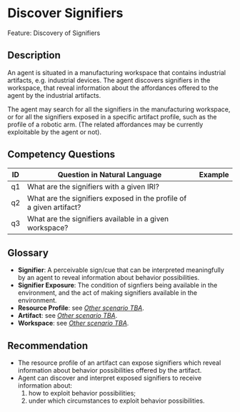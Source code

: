 # Discover Signifiers

Feature: Discovery of Signifiers


## Description
An agent is situated in a manufacturing workspace that contains  industrial artifacts, e.g. industrial devices. The agent discovers signifiers in the workspace, that reveal information about the affordances offered to the agent by the industrial artifacts. 

The agent may search for all the signifiers in the manufacturing workspace, or for all the signifiers exposed in a specific artifact profile, such as the profile of a robotic arm. (The related affordances may be currently exploitable by the agent or not).

## Competency Questions

| ID | Question in Natural Language | Example |
|----|------------------------------|---------|
| q1 | What are the signifiers with a given IRI?                            | |
| q2 | What are the signifiers exposed in the profile of a given artifact?  | |
| q3 | What are the signifiers available in a given workspace?              | |

## Glossary
-	**Signifier**: A perceivable sign/cue that can be interpreted meaningfully by an agent to reveal information about behavior possibilities.
-	**Signifier Exposure**: The condition of signfiers being available in the environment, and the act of making signifiers available in the environment.
-	**Resource Profile**: see [_Other scenario TBA_]().
-	**Artifact**: see [_Other scenario TBA_]().
-	**Workspace**: see [_Other scenario TBA_]().

## Recommendation 
- The resource profile of an artifact can expose signifiers which reveal information about behavior possibilities offered by the artifact.
- Agent can discover and interpret exposed signifiers to receive information about:
   1. how to exploit behavior possibilities;
   2. under which circumstances to exploit behavior possibilities.
